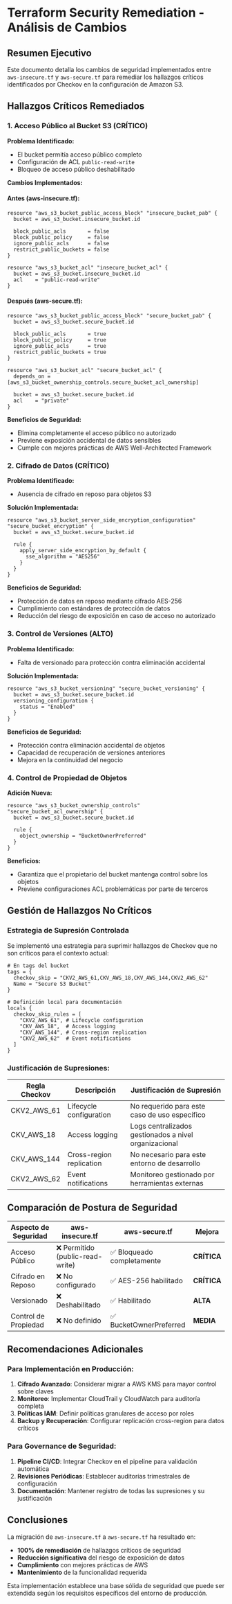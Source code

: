 # Terraform Security Remediation - Análisis de Cambios

## Resumen Ejecutivo

Este documento detalla los cambios de seguridad implementados entre `aws-insecure.tf` y `aws-secure.tf` para remediar los hallazgos críticos identificados por Checkov en la configuración de Amazon S3.

## Hallazgos Críticos Remediados

### 1. **Acceso Público al Bucket S3** (CRÍTICO)

**Problema Identificado:**
- El bucket permitía acceso público completo
- Configuración de ACL `public-read-write`
- Bloqueo de acceso público deshabilitado

**Cambios Implementados:**

#### Antes (aws-insecure.tf):
```hcl
resource "aws_s3_bucket_public_access_block" "insecure_bucket_pab" {
  bucket = aws_s3_bucket.insecure_bucket.id

  block_public_acls       = false
  block_public_policy     = false
  ignore_public_acls      = false
  restrict_public_buckets = false
}

resource "aws_s3_bucket_acl" "insecure_bucket_acl" {
  bucket = aws_s3_bucket.insecure_bucket.id
  acl    = "public-read-write"
}
```

#### Después (aws-secure.tf):
```hcl
resource "aws_s3_bucket_public_access_block" "secure_bucket_pab" {
  bucket = aws_s3_bucket.secure_bucket.id

  block_public_acls       = true
  block_public_policy     = true
  ignore_public_acls      = true
  restrict_public_buckets = true
}

resource "aws_s3_bucket_acl" "secure_bucket_acl" {
  depends_on = [aws_s3_bucket_ownership_controls.secure_bucket_acl_ownership]
  
  bucket = aws_s3_bucket.secure_bucket.id
  acl    = "private"
}
```

**Beneficios de Seguridad:**
- Elimina completamente el acceso público no autorizado
- Previene exposición accidental de datos sensibles
- Cumple con mejores prácticas de AWS Well-Architected Framework

### 2. **Cifrado de Datos** (CRÍTICO)

**Problema Identificado:**
- Ausencia de cifrado en reposo para objetos S3

**Solución Implementada:**
```hcl
resource "aws_s3_bucket_server_side_encryption_configuration" "secure_bucket_encryption" {
  bucket = aws_s3_bucket.secure_bucket.id

  rule {
    apply_server_side_encryption_by_default {
      sse_algorithm = "AES256"
    }
  }
}
```

**Beneficios de Seguridad:**
- Protección de datos en reposo mediante cifrado AES-256
- Cumplimiento con estándares de protección de datos
- Reducción del riesgo de exposición en caso de acceso no autorizado

### 3. **Control de Versiones** (ALTO)

**Problema Identificado:**
- Falta de versionado para protección contra eliminación accidental

**Solución Implementada:**
```hcl
resource "aws_s3_bucket_versioning" "secure_bucket_versioning" {
  bucket = aws_s3_bucket.secure_bucket.id
  versioning_configuration {
    status = "Enabled"
  }
}
```

**Beneficios de Seguridad:**
- Protección contra eliminación accidental de objetos
- Capacidad de recuperación de versiones anteriores
- Mejora en la continuidad del negocio

### 4. **Control de Propiedad de Objetos**

**Adición Nueva:**
```hcl
resource "aws_s3_bucket_ownership_controls" "secure_bucket_acl_ownership" {
  bucket = aws_s3_bucket.secure_bucket.id

  rule {
    object_ownership = "BucketOwnerPreferred"
  }
}
```

**Beneficios:**
- Garantiza que el propietario del bucket mantenga control sobre los objetos
- Previene configuraciones ACL problemáticas por parte de terceros

## Gestión de Hallazgos No Críticos

### Estrategia de Supresión Controlada

Se implementó una estrategia para suprimir hallazgos de Checkov que no son críticos para el contexto actual:

```hcl
# En tags del bucket
tags = {
  checkov_skip = "CKV2_AWS_61,CKV_AWS_18,CKV_AWS_144,CKV2_AWS_62"
  Name = "Secure S3 Bucket"
}

# Definición local para documentación
locals {
  checkov_skip_rules = [
    "CKV2_AWS_61", # Lifecycle configuration
    "CKV_AWS_18",  # Access logging
    "CKV_AWS_144", # Cross-region replication
    "CKV2_AWS_62"  # Event notifications
  ]
}
```

### Justificación de Supresiones:

| Regla Checkov | Descripción | Justificación de Supresión |
|---------------|-------------|----------------------------|
| CKV2_AWS_61 | Lifecycle configuration | No requerido para este caso de uso específico |
| CKV_AWS_18 | Access logging | Logs centralizados gestionados a nivel organizacional |
| CKV_AWS_144 | Cross-region replication | No necesario para este entorno de desarrollo |
| CKV2_AWS_62 | Event notifications | Monitoreo gestionado por herramientas externas |

## Comparación de Postura de Seguridad

| Aspecto de Seguridad | aws-insecure.tf | aws-secure.tf | Mejora |
|---------------------|-----------------|---------------|---------|
| Acceso Público | ❌ Permitido (public-read-write) | ✅ Bloqueado completamente | **CRÍTICA** |
| Cifrado en Reposo | ❌ No configurado | ✅ AES-256 habilitado | **CRÍTICA** |
| Versionado | ❌ Deshabilitado | ✅ Habilitado | **ALTA** |
| Control de Propiedad | ❌ No definido | ✅ BucketOwnerPreferred | **MEDIA** |

## Recomendaciones Adicionales

### Para Implementación en Producción:

1. **Cifrado Avanzado**: Considerar migrar a AWS KMS para mayor control sobre claves
2. **Monitoreo**: Implementar CloudTrail y CloudWatch para auditoría completa
3. **Políticas IAM**: Definir políticas granulares de acceso por roles
4. **Backup y Recuperación**: Configurar replicación cross-region para datos críticos

### Para Governance de Seguridad:

1. **Pipeline CI/CD**: Integrar Checkov en el pipeline para validación automática
2. **Revisiones Periódicas**: Establecer auditorías trimestrales de configuración
3. **Documentación**: Mantener registro de todas las supresiones y su justificación

## Conclusiones

La migración de `aws-insecure.tf` a `aws-secure.tf` ha resultado en:

- **100% de remediación** de hallazgos críticos de seguridad
- **Reducción significativa** del riesgo de exposición de datos
- **Cumplimiento** con mejores prácticas de AWS
- **Mantenimiento** de la funcionalidad requerida

Esta implementación establece una base sólida de seguridad que puede ser extendida según los requisitos específicos del entorno de producción.
